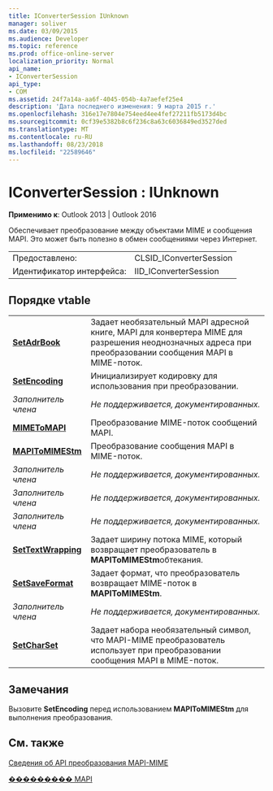 ```yaml
---
title: IConverterSession IUnknown
manager: soliver
ms.date: 03/09/2015
ms.audience: Developer
ms.topic: reference
ms.prod: office-online-server
localization_priority: Normal
api_name:
- IConverterSession
api_type:
- COM
ms.assetid: 24f7a14a-aa6f-4045-054b-4a7aefef25e4
description: 'Дата последнего изменения: 9 марта 2015 г.'
ms.openlocfilehash: 316e17e7804e754eed4ee4fef27211fb5173d4bc
ms.sourcegitcommit: 0cf39e5382b8c6f236c8a63c6036849ed3527ded
ms.translationtype: MT
ms.contentlocale: ru-RU
ms.lasthandoff: 08/23/2018
ms.locfileid: "22589646"
---
```

# <a name="iconvertersession--iunknown"></a>IConverterSession : IUnknown

  
  
**Применимо к**: Outlook 2013 | Outlook 2016 
  
Обеспечивает преобразование между объектами MIME и сообщения MAPI. Это может быть полезно в обмен сообщениями через Интернет.
  
|||
|:-----|:-----|
|Предоставлено:  <br/> |CLSID_IConverterSession  <br/> |
|Идентификатор интерфейса:  <br/> |IID_IConverterSession  <br/> |
   
## <a name="vtable-order"></a>Порядке vtable

|||
|:-----|:-----|
|**[SetAdrBook](iconvertersession-setadrbook.md)** <br/> |Задает необязательный MAPI адресной книге, MAPI для конвертера MIME для разрешения неоднозначных адреса при преобразовании сообщения MAPI в MIME-поток.  <br/> |
|**[SetEncoding](iconvertersession-setencoding.md)** <br/> |Инициализирует кодировку для использования при преобразовании.  <br/> |
| *Заполнитель члена*  <br/> | *Не поддерживается, документированных.*  <br/> |
|**[MIMEToMAPI](iconvertersession-mimetomapi.md)** <br/> |Преобразование MIME-поток сообщений MAPI.  <br/> |
|**[MAPIToMIMEStm](iconvertersession-mapitomimestm.md)** <br/> |Преобразование сообщения MAPI в MIME-поток.  <br/> |
| *Заполнитель члена*  <br/> | *Не поддерживается, документированных.*  <br/> |
| *Заполнитель члена*  <br/> | *Не поддерживается, документированных.*  <br/> |
| *Заполнитель члена*  <br/> | *Не поддерживается, документированных.*  <br/> |
|**[SetTextWrapping](iconvertersession-settextwrapping.md)** <br/> |Задает ширину потока MIME, который возвращает преобразователь в **MAPIToMIMEStm**обтекания.  <br/> |
|**[SetSaveFormat](iconvertersession-setsaveformat.md)** <br/> |Задает формат, что преобразователь возвращает MIME-поток в **MAPIToMIMEStm**.  <br/> |
| *Заполнитель члена*  <br/> | *Не поддерживается, документированных.*  <br/> |
|**[SetCharSet](iconvertersession-setcharset.md)** <br/> |Задает набора необязательный символ, что MAPI-MIME преобразователь использует при преобразовании сообщения MAPI в MIME-поток.  <br/> |
   
## <a name="remarks"></a>Замечания

Вызовите **SetEncoding** перед использованием **MAPIToMIMEStm** для выполнения преобразования. 
  
## <a name="see-also"></a>См. также



[Сведения об API преобразования MAPI-MIME](about-the-mapi-mime-conversion-api.md)
  
[��������� MAPI](mapi-constants.md)

